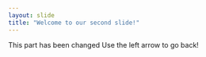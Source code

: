 ```yaml
---
layout: slide
title: "Welcome to our second slide!"
---
```

This part has been changed
Use the left arrow to go back!
